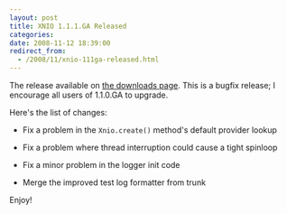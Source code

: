 ```yaml
---
layout: post
title: XNIO 1.1.1.GA Released
categories: 
date: 2008-11-12 18:39:00
redirect_from:
  - /2008/11/xnio-111ga-released.html
---
```

 The release available on <a href="http://www.jboss.org/xnio/downloads/">the downloads page</a>. This is a bugfix release; I encourage all users of 1.1.0.GA to upgrade.

Here's the list of changes:

* Fix a problem in the `Xnio.create()` method's default provider lookup

* Fix a problem where thread interruption could cause a tight spinloop

* Fix a minor problem in the logger init code

* Merge the improved test log formatter from trunk

Enjoy!